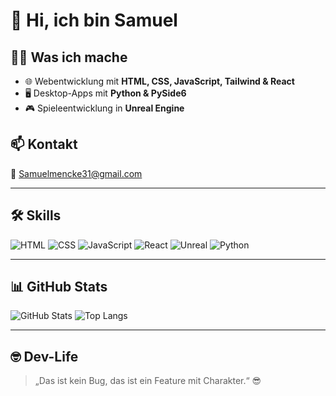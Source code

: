 # 👋 Hi, ich bin Samuel

## 👨‍💻 Was ich mache
- 🌐 Webentwicklung mit **HTML, CSS, JavaScript, Tailwind & React**
- 🖥️ Desktop-Apps mit **Python & PySide6**
- 🎮 Spieleentwicklung in **Unreal Engine**

## 📫 Kontakt
📧 Samuelmencke31@gmail.com

---

## 🛠️ Skills

![HTML](https://img.shields.io/badge/-HTML5-E34F26?logo=html5&logoColor=fff)
![CSS](https://img.shields.io/badge/-CSS3-1572B6?logo=css3&logoColor=fff)
![JavaScript](https://img.shields.io/badge/-JavaScript-F7DF1E?logo=javascript&logoColor=000)
![React](https://img.shields.io/badge/-React-61DAFB?logo=react&logoColor=000)
![Unreal](https://img.shields.io/badge/-Unreal%20Engine-0E1128?logo=unrealengine&logoColor=white)
![Python](https://img.shields.io/badge/-Python-3776AB?logo=python&logoColor=white)

---

## 📊 GitHub Stats

![GitHub Stats](https://github-readme-stats.vercel.app/api?username=Samuel-Mencke&show_icons=true&theme=tokyonight)
![Top Langs](https://github-readme-stats.vercel.app/api/top-langs/?username=Samuel-Mencke&layout=compact&theme=tokyonight)

---

## 🤓 Dev-Life

> „Das ist kein Bug, das ist ein Feature mit Charakter.“ 😎
